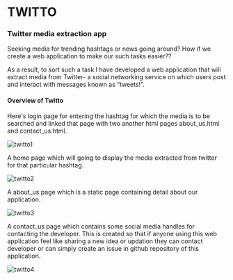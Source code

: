 # TWITTO 
### Twitter media extraction app

Seeking media for trending hashtags or news going around?
How if we create a web application to make our such tasks
easier??

As a result, to sort such a task I have developed a web application that
will extract media from Twitter- a social networking service on
which users post and interact with messages known as “tweets!”.

#### Overview of Twitto

Here's login page for entering the hashtag for which the media is to be searched and linked that page with two another html pages about_us.html and contact_us.html.

![twitto1](https://user-images.githubusercontent.com/84977514/163664307-bd07f44a-4a56-4037-ac8c-7f678298583e.png)

A home page which will going to display the media extracted from twitter for that particular hashtag.

![twitto2](https://user-images.githubusercontent.com/84977514/163664312-a832efa8-c53e-4013-b5a2-b35395077a1d.png)

A about_us page which is a static page containing detail about our application.

![twitto3](https://user-images.githubusercontent.com/84977514/163664323-4460f904-eae6-4653-b51a-2cb27a1b5631.png)

A contact_us page which contains some social media handles for contacting the developer. This is created so that if anyone using this web application feel like sharing a new idea or updation they can contact developer or can simply create an issue in github repository of this application.

![twitto4](https://user-images.githubusercontent.com/84977514/163664336-666e21ca-11bf-417d-ad15-deeee8976d2e.png)
